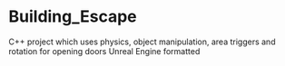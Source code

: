 # Building_Escape
C++ project which uses physics, object manipulation, area triggers and rotation for opening doors
Unreal Engine formatted
